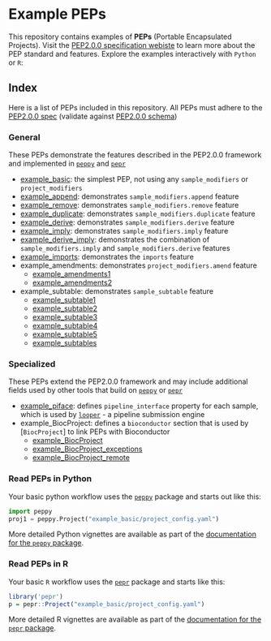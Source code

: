# Example PEPs

This repository contains examples of **PEPs** (Portable Encapsulated Projects). Visit the [PEP2.0.0 specification webiste](http://pep.databio.org) to learn more about the PEP standard and features. Explore the examples interactively with `Python` or `R`:

## Index

Here is a list of PEPs included in this repository. All PEPs must adhere to the [PEP2.0.0 spec](http://pep.databio.org/en/latest/) (validate against [PEP2.0.0 schema](https://schema.databio.org/pep/2.0.0.yaml))

### General

These PEPs demonstrate the features described in the PEP2.0.0 framework and implemented in [`peppy`](http://github.com/pepkit/peppy) and [`pepr`](http://github.com/pepkit/pepr)

- [example_basic](example_basic): the simplest PEP, not using any `sample_modifiers` or `project_modifiers`
- [example_append](example_append): demonstrates `sample_modifiers.append` feature
- [example_remove](example_remove): demonstrates `sample_modifiers.remove` feature
- [example_duplicate](example_duplicate): demonstrates `sample_modifiers.duplicate` feature
- [example_derive](example_derive): demonstrates `sample_modifiers.derive` feature
- [example_imply](example_imply):  demonstrates `sample_modifiers.imply` feature
- [example_derive_imply](example_derive_imply): demonstrates the combination of `sample_modifiers.imply` and `sample_modifiers.derive` features
- [example_imports](example_imports):  demonstrates the `imports` feature
- example_amendments: demonstrates `project_modifiers.amend` feature
  - [example_amendments1](example_amendments1)
  - [example_amendments2](example_amendments2)
- example_subtable: demonstrates `sample_subtable` feature
  - [example_subtable1](example_subtable1)
  - [example_subtable2](example_subtable2)
  - [example_subtable3](example_subtable3)
  - [example_subtable4](example_subtable4)
  - [example_subtable5](example_subtable5)
  - [example_subtables](example_subtables)

### Specialized

These PEPs extend the PEP2.0.0 framework and may include additional fields used by other tools that build on [`peppy`](http://github.com/pepkit/peppy) or [`pepr`](http://github.com/pepkit/pepr)

- [example_piface](example_piface): defines `pipeline_interface` property for each sample, which is used by [`looper`]() - a pipeline submission engine
- example_BiocProject: defines a `bioconductor` section that is used by [`BiocProject`] to link PEPs with Bioconductor
  - [example_BiocProject](example_BiocProject)
  - [example_BiocProject_exceptions](example_BiocProject_exceptions)
  - [example_BiocProject_remote](example_BiocProject_remote) 

### Read PEPs in Python

Your basic python workflow uses the [`peppy`](http://github.com/pepkit/peppy) package and starts out like this:

```python
import peppy
proj1 = peppy.Project("example_basic/project_config.yaml")
```
More detailed Python vignettes are available as part of the [documentation for the `peppy` package](http://peppy.databio.org/en/latest/).

### Read PEPs in R

Your basic `R` workflow uses the [`pepr`](http://github.com/pepkit/pepr) package and starts like this:

```r
library('pepr')
p = pepr::Project("example_basic/project_config.yaml")
```

More detailed R vignettes are available as part of the [documentation for the `pepr` package](http://code.databio.org/pepr).
